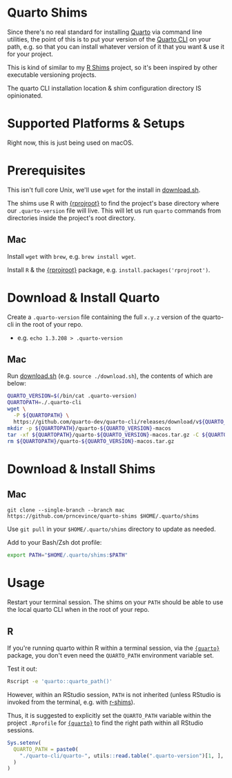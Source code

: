 # Quarto Shims

Since there's no real standard for installing [Quarto](https://quarto.org) via command line utilities, the point of this is to put your version of the [Quarto CLI](https://github.com/quarto-dev/quarto-cli/releases) on your path, e.g. so that you can install whatever version of it that you want & use it for your project.

This is kind of similar to my [R Shims](https://github.com/prncevince/r-shims) project, so it's been inspired by other executable versioning projects.  

The quarto CLI installation location & shim configuration directory IS opinionated. 

# Supported Platforms & Setups

Right now, this is just being used on macOS. 

# Prerequisites 

This isn't full core Unix, we'll use `wget` for the install in [download.sh](download.sh). 

The shims use R with [{rprojroot}](https://rprojroot.r-lib.org) to find the project's base directory where our `.quarto-version` file will live. This will let us run `quarto` commands from directories inside the project's root directory.  

## Mac

Install `wget` with `brew`, e.g. `brew install wget`. 

Install `R` & the [{rprojroot}](https://rprojroot.r-lib.org) package, e.g. `install.packages('rprojroot')`. 

# Download & Install Quarto

Create a `.quarto-version` file containing the full `x.y.z` version of the quarto-cli in the root of your repo. 

- e.g. `echo 1.3.208 > .quarto-version`

## Mac

Run [download.sh](download.sh) (e.g. `source ./download.sh`), the contents of which are below:

```sh
QUARTO_VERSION=$(/bin/cat .quarto-version)
QUARTOPATH=./.quarto-cli
wget \
  -P ${QUARTOPATH} \
  https://github.com/quarto-dev/quarto-cli/releases/download/v${QUARTO_VERSION}/quarto-${QUARTO_VERSION}-macos.tar.gz
mkdir -p ${QUARTOPATH}/quarto-${QUARTO_VERSION}-macos
tar -xf ${QUARTOPATH}/quarto-${QUARTO_VERSION}-macos.tar.gz -C ${QUARTOPATH}/quarto-${QUARTO_VERSION}-macos
rm ${QUARTOPATH}/quarto-${QUARTO_VERSION}-macos.tar.gz
```

# Download & Install Shims

## Mac

`git clone --single-branch --branch mac https://github.com/prncevince/quarto-shims $HOME/.quarto/shims`

Use `git pull` in your `$HOME/.quarto/shims` directory to update as needed.

Add to your Bash/Zsh dot profile:

```bash
export PATH="$HOME/.quarto/shims:$PATH"
```

# Usage

Restart your terminal session. The shims on your `PATH` should be able to use the local quarto CLI when in the root of your repo.

## R

If you're running quarto within R within a terminal session, via the [`{quarto}`](https://quarto-dev.github.io/quarto-r/) package, you don't even need the `QUARTO_PATH` environment variable set. 

Test it out:

```sh
Rscript -e 'quarto::quarto_path()'
```

However, within an RStudio session, `PATH` is not inherited (unless RStudio is invoked from the terminal, e.g. with [r-shims](https://github.com/prncevince/r-shims/#usage)).

Thus, it is suggested to explicitly set the `QUARTO_PATH` variable within the project `.Rprofile` for [`{quarto}`](https://quarto-dev.github.io/quarto-r/) to find the right path within all RStudio sessions. 

```r
Sys.setenv(
  QUARTO_PATH = paste0(
    "./quarto-cli/quarto-", utils::read.table(".quarto-version")[1, ], "-macos/bin/quarto"
  )
)
```

